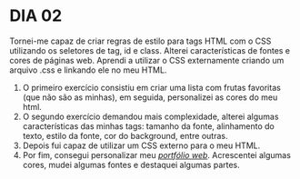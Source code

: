# DIA 02

Tornei-me capaz de criar regras de estilo para tags HTML com o CSS utilizando os seletores de tag, id e class. Alterei características de fontes e cores de páginas web. Aprendi a utilizar o CSS externamente criando um arquivo .css e linkando ele no meu HTML.

1. O primeiro exercício consistiu em criar uma lista com frutas favoritas (que não são as minhas), em seguida, personalizei as cores do meu html.
2. O segundo exercício demandou mais complexidade, alterei algumas características das minhas tags: tamanho da fonte, alinhamento do texto, estilo da fonte, cor do background, entre outras.
3. Depois fui capaz de utilizar um CSS externo para o meu HTML.
4. Por fim, consegui personalizar meu _[portfólio web](https://coelhoreinaldo.github.io/)_. Acrescentei algumas cores, mudei algumas fontes e destaquei algumas partes.